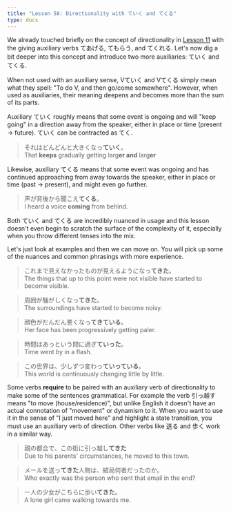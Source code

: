 ```yaml
---
title: "Lesson 58: Directionality with ていく and てくる"
type: docs
---
```



We already touched briefly on the concept of directionality in [Lesson 11](../../Section1/Part1/Lesson11.md) with the giving auxiliary verbs てあげる, てもらう, and てくれる. Let's now dig a bit deeper into this concept and introduce two more auxiliaries: ていく and てくる.

When not used with an auxiliary sense, Vていく and Vてくる simply mean what they spell: "To do V, and then go/come somewhere". However, when used as auxiliaries, their meaning deepens and becomes more than the sum of its parts.

Auxiliary ていく roughly means that some event is ongoing and will "keep going" in a direction away from the speaker, either in place or time (present \-\> future). ていく can be contracted as てく.

> それはどんどんと大きくなっ<b>ていく</b>。  
> That <b>keeps</b> gradually getting larg<b>er and</b> larg<b>er</b>  

Likewise, auxiliary てくる means that some event was ongoing and has continued approaching from away towards the speaker, either in place or time (past → present), and might even go further.  

> 声が背後から聞こえ<b>てくる</b>。  
> I heard a voice <b>coming</b> from behind.  

Both ていく and てくる are incredibly nuanced in usage and this lesson doesn't even begin to scratch the surface of the complexity of it, especially when you throw different tenses into the mix.  

Let's just look at examples and then we can move on. You will pick up some of the nuances and common phrasings with more experience.  

> これまで見えなかったものが見えるようになっ<b>てきた</b>。  
> The things that up to this point were not visible have started to become visible.  

> 周囲が騒がしくなっ<b>てきた</b>。  
> The surroundings have started to become noisy.  

> 顔色がだんだん悪くなっ<b>てきている</b>。  
> Her face has been progressively getting paler.  

> 時間はあっという間に過ぎ<b>ていった</b>。  
> Time went by in a flash.  

> この世界は、少しずつ変わっ<b>ていっている</b>。  
> This world is continuously changing little by little.  

Some verbs **require** to be paired with an auxiliary verb of directionality to make some of the sentences grammatical. For example the verb 引っ越す means "to move (house/residence)", but unlike English it doesn't have an actual connotation of "movement" or dynamism to it. When you want to use it in the sense of "I just moved here" and highlight a state transition, you must use an auxiliary verb of direction. Other verbs like 送る and 歩く work in a similar way.

> 親の都合で、この街に引っ越し<b>てきた</b>  
> Due to his parents' circumstances, he moved to this town.  

> メールを送っ<b>てきた</b>人物は、結局何者だったのか。  
> Who exactly was the person who sent that email in the end?  

> 一人の少女がこちらに歩い<b>てきた</b>。  
> A lone girl came walking towards me.  